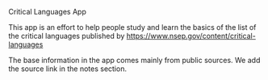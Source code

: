 Critical Languages App

This app is an effort to help people study and learn the basics
of the list of the critical languages published by
https://www.nsep.gov/content/critical-languages

The base information in the app comes mainly from public sources. We add the source link in the notes section.

 